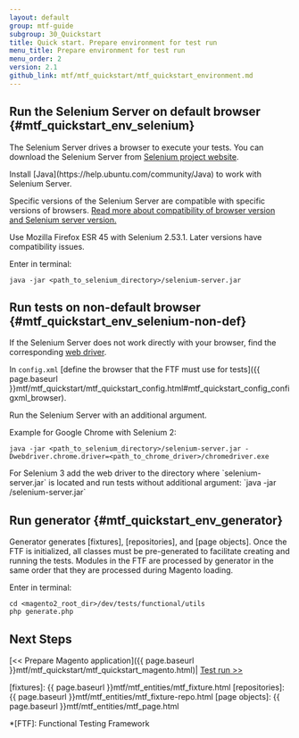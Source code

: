 ```yaml
---
layout: default
group: mtf-guide
subgroup: 30_Quickstart
title: Quick start. Prepare environment for test run
menu_title: Prepare environment for test run
menu_order: 2
version: 2.1
github_link: mtf/mtf_quickstart/mtf_quickstart_environment.md
---
```


## Run the Selenium Server on default browser {#mtf_quickstart_env_selenium}

The Selenium Server drives a browser to execute your tests.
You can download the Selenium Server from [Selenium project website].

<div class="bs-callout bs-callout-warning" markdown="1">
Install [Java](https://help.ubuntu.com/community/Java) to work with Selenium Server.
</div>

Specific versions of the Selenium Server are compatible with specific versions of browsers. <a href="http://docs.seleniumhq.org/about/platforms.jsp">Read more about compatibility of browser version and Selenium server version.</a>

<div class="bs-callout bs-callout-info" markdown="1">
Use Mozilla Firefox ESR 45 with Selenium 2.53.1. Later versions have compatibility issues.
</div>

Enter in terminal:

    java -jar <path_to_selenium_directory>/selenium-server.jar

## Run tests on non-default browser {#mtf_quickstart_env_selenium-non-def}

If the Selenium Server does not work directly with your browser, find the corresponding [web driver].

In `config.xml` [define the browser that the FTF must use for tests]({{ page.baseurl }}mtf/mtf_quickstart/mtf_quickstart_config.html#mtf_quickstart_config_configxml_browser).

Run the Selenium Server with an additional argument.

Example for Google Chrome with Selenium 2:

    java -jar <path_to_selenium_directory>/selenium-server.jar -Dwebdriver.chrome.driver=<path_to_chrome_driver>/chromedriver.exe
    
<div class="bs-callout bs-callout-info" markdown="1">
For Selenium 3 add the web driver to the directory where `selenium-server.jar` is located and run tests without additional argument: `java -jar <path_to_selenium_directory>/selenium-server.jar`
</div>

## Run generator {#mtf_quickstart_env_generator}

Generator generates [fixtures], [repositories], and [page objects]. Once the FTF is initialized, all classes must be pre-generated to facilitate creating and running the tests. Modules in the FTF are processed by generator in the same order that they are processed during Magento loading.

Enter in terminal:

    cd <magento2_root_dir>/dev/tests/functional/utils
    php generate.php

<h2 id="mtf_install_pre">Next Steps</h2>

[&lt;&lt; Prepare Magento application]({{ page.baseurl }}mtf/mtf_quickstart/mtf_quickstart_magento.html)| <a href="{{ page.baseurl }}mtf/mtf_quickstart/mtf_quickstart_runtest.html"> Test run &gt;&gt;</a>


<!-- LINK DEFINITIONS -->

<!-- Devdocs -->
[fixtures]: {{ page.baseurl }}mtf/mtf_entities/mtf_fixture.html
[repositories]: {{ page.baseurl }}mtf/mtf_entities/mtf_fixture-repo.html
[page objects]: {{ page.baseurl }}mtf/mtf_entities/mtf_page.html

<!-- Internet -->
[Selenium project website]: http://www.seleniumhq.org/download/
[web driver]: http://docs.seleniumhq.org/about/platforms.jsp


<!-- ABBREVIATIONS -->
*[FTF]: Functional Testing Framework

